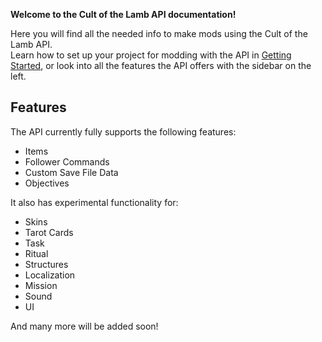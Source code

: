 **Welcome to the Cult of the Lamb API documentation!**

Here you will find all the needed info to make mods using the Cult of the Lamb API.  
Learn how to set up your project for modding with the API in [Getting Started](/intro/getting-started), or look into all the features the API offers with the sidebar on the left.

## Features

The API currently fully supports the following features:

- Items
- Follower Commands
- Custom Save File Data
- Objectives

It also has experimental functionality for:

- Skins
- Tarot Cards
- Task
- Ritual
- Structures
- Localization
- Mission
- Sound
- UI

And many more will be added soon!
